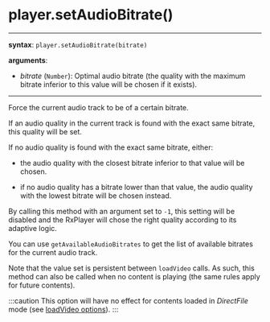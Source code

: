 # player.setAudioBitrate()

---

**syntax**: `player.setAudioBitrate(bitrate)`

**arguments**:

- _bitrate_ (`Number`): Optimal audio bitrate (the quality with the maximum
  bitrate inferior to this value will be chosen if it exists).

---

Force the current audio track to be of a certain bitrate.

If an audio quality in the current track is found with the exact same bitrate,
this quality will be set.

If no audio quality is found with the exact same bitrate, either:

- the audio quality with the closest bitrate inferior to that value will be
  chosen.

- if no audio quality has a bitrate lower than that value, the audio
  quality with the lowest bitrate will be chosen instead.

By calling this method with an argument set to `-1`, this setting will be
disabled and the RxPlayer will chose the right quality according to its adaptive
logic.

You can use `getAvailableAudioBitrates` to get the list of available bitrates
for the current audio track.

Note that the value set is persistent between `loadVideo` calls.
As such, this method can also be called when no content is playing (the same
rules apply for future contents).

:::caution
This option will have no effect for contents loaded in _DirectFile_
mode (see [loadVideo options](../Loading_a_Content.md#transport)).
:::
